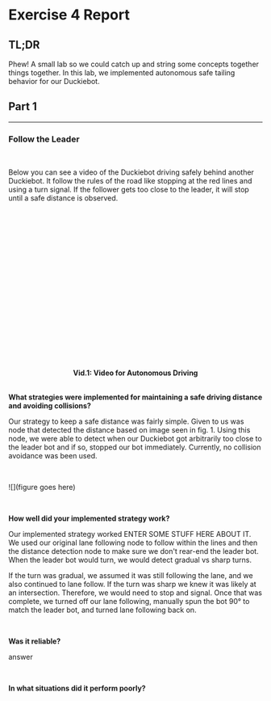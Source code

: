 # Exercise 4 Report

## TL;DR

Phew! A small lab so we could catch up and string some concepts together things together. In this lab, we implemented autonomous safe tailing behavior for our Duckiebot.
<br>

## Part 1
---
### Follow the Leader

<br>

Below you can see a video of the Duckiebot driving safely behind another Duckiebot. It follow the rules of the road like stopping at the red lines and using a turn signal. If the follower gets too close to the leader, it will stop until a safe distance is observed. 

<iframe width="560" height="315" src="" title="YouTube video player" frameborder="0" allow="accelerometer; clipboard-write; encrypted-media; gyroscope; picture-in-picture; web-share" allowfullscreen></iframe>
<figcaption align = "center"><b>Vid.1: Video for Autonomous Driving</b></figcaption>

<br>

**What strategies were implemented for maintaining a safe driving distance and avoiding collisions?**

Our strategy to keep a safe distance was fairly simple. Given to us was node that detected the distance based on image seen in fig. 1. Using this node, we were able to detect when our Duckiebot got arbitrarily too close to the leader bot and if so, stopped our bot immediately. Currently, no collision avoidance was been used.

<br>

![](figure goes here)

<br>

**How well did your implemented strategy work?**

Our implemented strategy worked ENTER SOME STUFF HERE ABOUT IT. We used our original lane following node to follow within the lines and then the distance detection node to make sure we don't rear-end the leader bot. When the leader bot would turn, we would detect gradual vs sharp turns. 

If the turn was gradual, we assumed it was still following the lane, and we also continued to lane follow. If the turn was sharp we knew it was likely at an intersection. Therefore, we would need to stop and signal. Once that was complete, we turned off our lane following, manually spun the bot 90<span>&#176;</span> to match the leader bot, and turned lane following back on. 

<br>

**Was it reliable?**

answer

<br>

**In what situations did it perform poorly?**

<br>